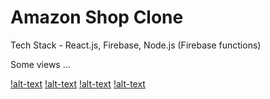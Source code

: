 # Amazon Shop Clone

Tech Stack - React.js, Firebase, Node.js (Firebase functions)

Some views ... 

[!alt-text]()
[!alt-text]()
[!alt-text]()
[!alt-text]()